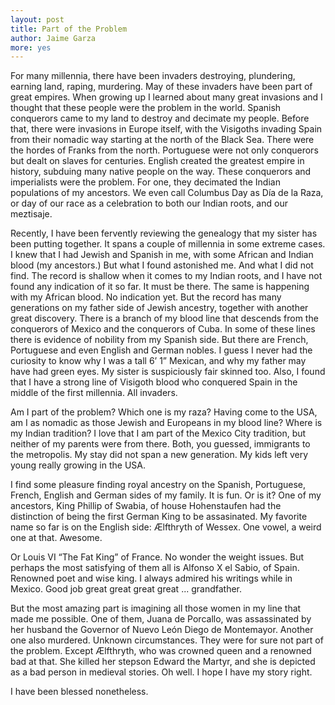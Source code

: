 ```yaml
---
layout: post
title: Part of the Problem
author: Jaime Garza
more: yes
---
```


For many millennia, there have been invaders destroying, plundering, earning land, raping, murdering. May of these invaders have been part of great empires. When growing up I learned about many great invasions and I thought that these people were the problem in the world. Spanish conquerors came to my land to destroy and decimate my people. Before that, there were invasions in Europe itself, with the Visigoths invading Spain from their nomadic way starting at the north of the Black Sea. There were the hordes of Franks from the north. Portuguese were not only conquerors but dealt on slaves for centuries. English created the greatest empire in history, subduing many native people on the way. These conquerors and imperialists were the problem. For one, they decimated the Indian populations of my ancestors. We even call Columbus Day as Día de la Raza, or day of our race as a celebration to both our Indian roots, and our meztisaje.

Recently, I have been fervently reviewing the genealogy that my sister has been putting together. It spans a couple of millennia in some extreme cases. I knew that I had Jewish and Spanish in me, with some African and Indian blood (my ancestors.) But what I found astonished me. And what I did not find. The record is shallow when it comes to my Indian roots, and I have not found any indication of it so far. It must be there. The same is happening with my African blood. No indication yet. But the record has many generations on my father side of Jewish ancestry, together with another great discovery. There is a branch of my blood line that descends from the conquerors of Mexico and the conquerors of Cuba. In some of these lines there is evidence of nobility from my Spanish side. But there are French, Portuguese and even English and German nobles. I guess I never had the curiosity to know why I was a tall 6’ 1” Mexican, and why my father may have had green eyes. My sister is suspiciously fair skinned too. Also, I found that I have a strong line of Visigoth blood who conquered Spain in the middle of the first millennia. All invaders.

Am I part of the problem? Which one is my raza? Having come to the USA, am I as nomadic as those Jewish and Europeans in my blood line? Where is my Indian tradition? I love that I am part of the Mexico City tradition, but neither of my parents were from there. Both, you guessed, immigrants to the metropolis. My stay did not span a new generation. My kids left very young really growing in the USA.

I find some pleasure finding royal ancestry on the Spanish, Portuguese, French, English and German sides of my family. It is fun. Or is it? One of my ancestors, King Phillip of Swabia, of house Hohenstaufen had the distinction of being the first German King to be assasinated. My favorite name so far is on the English side: ​Ælfthryth of Wessex. One vowel, a weird one at that. Awesome.

Or Louis VI “The Fat King” of France. No wonder the weight issues. But perhaps the most satisfying of them all is Alfonso X el Sabio, of Spain. Renowned poet and wise king. I always admired his writings while in Mexico. Good job great great great great ... grandfather.

But the most amazing part is imagining all those women in my line that made me possible. One of them, Juana de Porcallo, was assassinated by her husband the Governor of Nuevo León Diego de Montemayor. Another one also murdered. Unknown circumstances. They were for sure not part of the problem. Except Ælfthryth, who was crowned queen and a renowned bad at that. She killed her stepson Edward the Martyr, and she is depicted as a bad person in medieval stories. Oh well. I hope I have my story right.

I have been blessed nonetheless.
